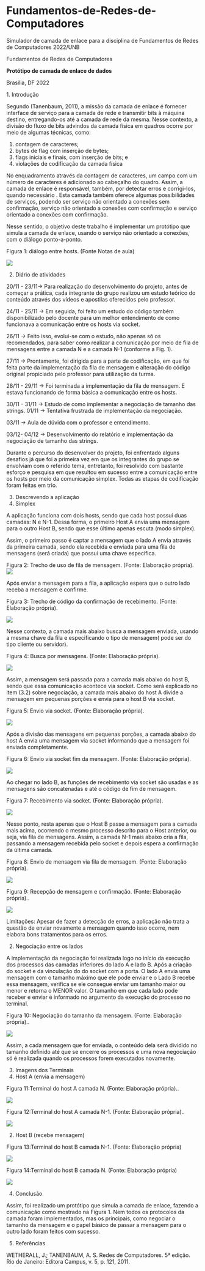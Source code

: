 # Fundamentos-de-Redes-de-Computadores

Simulador de camada de enlace para a disciplina de Fundamentos de Redes de Computadores 2022/UNB


Fundamentos de Redes de Computadores

**Protótipo de camada de enlace de dados**

Brasília, DF 2022

1\. Introdução

Segundo (Tanenbaum, 2011), a missão da camada de enlace é fornecer interface de serviço para a camada de rede e transmitir bits à máquina destino, entregando-os até a camada de rede da mesma. Nesse contexto, a divisão do fluxo de bits advindos da camada física em quadros ocorre por meio de algumas técnicas, como:

1. contagem de caracteres;
1. bytes de flag com inserção de bytes;
1. flags iniciais e finais, com inserção de bits; e
1. violações de codificação da camada física

No enquadramento através da contagem de caracteres, um campo com um número de caracteres é adicionado ao cabeçalho do quadro. Assim, a camada de enlace é responsável, também, por detectar erros e corrigi-los, quando necessário . Esta camada também oferece algumas possibilidades de serviços, podendo ser serviço não orientado a conexões sem confirmação, serviço não orientado a conexões com confirmação e serviço orientado a conexões com confirmação.

Nesse sentido, o objetivo deste trabalho é implementar um protótipo que simula a camada de enlace, usando o serviço não orientado a conexões, com o diálogo ponto-a-ponto.

Figura 1: diálogo entre hosts. (Fonte Notas de aula)

![](img/Aspose.Words.d93ca2fb-e8f8-4929-86be-27cba118c970.001.png)

2. Diário de atividades

20/11 - 23/11-> Para realização do desenvolvimento do projeto, antes de começar a prática, cada integrante do grupo realizou um estudo teórico do conteúdo através dos vídeos e apostilas oferecidos pelo professor.

24/11 - 25/11 -> Em seguida, foi feito um estudo do código também disponibilizado pelo docente para um melhor entendimento de como funcionava a comunicação entre os hosts via socket.

26/11 -> Feito isso, evolui-se com o estudo, não apenas só os recomendados, para saber como realizar a comunicação por meio de fila de mensagens entre a camada N e a camada N-1 (conforme a Fig. 1).

27/11 -> Prontamente, foi dirigida para a parte de codificação, em que foi feita parte da implementação da fila de mensagem e alteração do código original propiciado pelo professor para utilização da turma.

28/11 - 29/11 -> Foi terminada a implementação da fila de mensagem. E estava funcionando de forma básica a comunicação entre os hosts.

30/11 - 31/11 -> Estudo de como implementar a negociação de tamanho das strings. 01/11 -> Tentativa frustrada de implementação da negociação.

03/11 -> Aula de dúvida com o professor e entendimento.

03/12- 04/12 -> Desenvolvimento do relatório e implementação da negociação de tamanho das strings.

Durante o percurso do desenvolver do projeto, foi enfrentado alguns desafios já que foi a primeira vez em que os integrantes do grupo se envolviam com o referido tema, entretanto, foi resolvido com bastante esforço e pesquisa em que resultou em sucesso entre a comunicação entre os hosts por meio da comunicação simplex. Todas as etapas de codificação foram feitas em trio.

3. Descrevendo a aplicação
1. Simplex

A aplicação funciona com dois hosts, sendo que cada host possui duas camadas: N e N-1. Dessa forma, o primeiro Host A envia uma mensagem para o outro Host B, sendo que esse último apenas escuta (modo simplex).

Assim, o primeiro passo é captar a mensagem que o lado A envia através da primeira camada, sendo ela recebida e enviada para uma fila de mensagens (será criada) que possui uma chave específica.

Figura 2: Trecho de uso de fila de mensagem. (Fonte: Elaboração própria).![](img/Aspose.Words.d93ca2fb-e8f8-4929-86be-27cba118c970.002.jpeg)

Após enviar a mensagem para a fila, a aplicação espera que o outro lado receba a mensagem e confirme.

Figura 3: Trecho de código da confirmação de recebimento. (Fonte: Elaboração própria).

![](img/Aspose.Words.d93ca2fb-e8f8-4929-86be-27cba118c970.003.png)

Nesse contexto, a camada mais abaixo busca a mensagem enviada, usando a mesma chave da fila e especificando o tipo de mensagem( pode ser do tipo cliente ou servidor).

Figura 4: Busca por mensagens. (Fonte: Elaboração própria).

![](img/Aspose.Words.d93ca2fb-e8f8-4929-86be-27cba118c970.004.jpeg)

Assim, a mensagem será passada para a camada mais abaixo do host B, sendo que essa comunicação acontece via socket. Como será explicado no item (3.2) sobre negociação, a camada mais abaixo do host A divide a mensagem em pequenas porções e envia para o host B via socket.

Figura 5: Envio via socket. (Fonte: Elaboração própria).

![](img/Aspose.Words.d93ca2fb-e8f8-4929-86be-27cba118c970.005.jpeg)

Após a divisão das mensagens em pequenas porções, a camada abaixo do host A envia uma mensagem via socket informando que a mensagem foi enviada completamente.

Figura 6: Envio via socket fim da mensagem. (Fonte: Elaboração própria).

![](img/Aspose.Words.d93ca2fb-e8f8-4929-86be-27cba118c970.006.png)

Ao chegar no lado B, as funções de recebimento via socket são usadas e as mensagens são concatenadas e até o código de fim de mensagem.

Figura 7: Recebimento via socket. (Fonte: Elaboração própria).

![](img/Aspose.Words.d93ca2fb-e8f8-4929-86be-27cba118c970.007.jpeg)

Nesse ponto, resta apenas que o Host B passe a mensagem para a camada mais acima, ocorrendo o mesmo processo descrito para o Host anterior, ou seja, via fila de mensagens. Assim, a camada N-1 mais abaixo cria a fila, passando a mensagem recebida pelo socket e depois espera a confirmação da última camada.

Figura 8: Envio de mensagem via fila de mensagem. (Fonte: Elaboração própria).

![](img/Aspose.Words.d93ca2fb-e8f8-4929-86be-27cba118c970.008.jpeg)

Figura 9: Recepção de mensagem e confirmação. (Fonte: Elaboração própria)..

![](img/Aspose.Words.d93ca2fb-e8f8-4929-86be-27cba118c970.009.jpeg)

Limitações: Apesar de fazer a detecção de erros, a aplicação não trata a questão de enviar novamente a mensagem quando isso ocorre, nem elabora bons tratamentos para os erros.

2. Negociação entre os lados

A implementação da negociação foi realizada logo no início da execução dos processos das camadas inferiores do lado A e lado B. Após a criação do socket e da vinculação do do socket com a porta. O lado A envia uma mensagem com o tamanho máximo que ele pode enviar e o Lado B recebe essa mensagem, verifica se ele consegue enviar um tamanho maior ou menor e retorna o MENOR valor. O tamanho em que cada lado pode receber e enviar é informado no argumento da execução do processo no terminal.

Figura 10: Negociação do tamanho da mensagem. (Fonte: Elaboração própria)..

![](img/Aspose.Words.d93ca2fb-e8f8-4929-86be-27cba118c970.010.jpeg)

Assim, a cada mensagem que for enviada, o conteúdo dela será dividido no tamanho definido até que se encerre os processos e uma nova negociação só é realizada quando os processos forem executados novamente.

3. Imagens dos Terminais
1. Host A (envia a mensagem)

Figura 11:Terminal do host A camada N. (Fonte: Elaboração própria)..

![](img/Aspose.Words.d93ca2fb-e8f8-4929-86be-27cba118c970.011.png)

Figura 12:Terminal do host A camada N-1. (Fonte: Elaboração própria)..

![](img/Aspose.Words.d93ca2fb-e8f8-4929-86be-27cba118c970.012.png)

2. Host B (recebe mensagem)

Figura 13:Terminal do host B camada N-1. (Fonte: Elaboração própria)

![](img/Aspose.Words.d93ca2fb-e8f8-4929-86be-27cba118c970.013.jpeg)

Figura 14:Terminal do host B camada N. (Fonte: Elaboração própria)

![](img/Aspose.Words.d93ca2fb-e8f8-4929-86be-27cba118c970.014.png)

4. Conclusão

Assim, foi realizado um protótipo que simula a camada de enlace, fazendo a comunicação como mostrado na Figura 1. Nem todos os protocolos da camada foram implementados, mas os principais, como negociar o tamanho da mensagem e o papel básico de passar a mensagem para o outro lado foram feitos com sucesso. 


5. Referências

WETHERALL, J.; TANENBAUM, A. S. Redes de Computadores. 5ª edição. Rio de Janeiro: Editora Campus, v. 5, p. 121, 2011.
